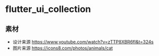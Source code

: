 # flutter_ui_collection

## 素材

- 设计来源 <https://www.youtube.com/watch?v=zTTP8XBR6fI&t=324s>
- 图片来源 <https://icons8.com/photos/animals/cat>
